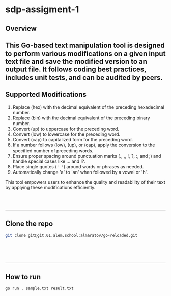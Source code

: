 # sdp-assigment-1


## Overview

This Go-based text manipulation tool is designed to perform various modifications on a given input text file and save the modified version to an output file. It follows coding best practices, includes unit tests, and can be audited by peers.
---
## Supported Modifications

1. Replace (hex) with the decimal equivalent of the preceding hexadecimal number.
2. Replace (bin) with the decimal equivalent of the preceding binary number.
3. Convert (up) to uppercase for the preceding word.
4. Convert (low) to lowercase for the preceding word.
5. Convert (cap) to capitalized form for the preceding word.
6. If a number follows (low), (up), or (cap), apply the conversion to the specified number of preceding words.
7. Ensure proper spacing around punctuation marks (., ,, !, ?, :, and ;) and handle special cases like ... and !?.
8. Place single quotes (`' '`) around words or phrases as needed.
9. Automatically change 'a' to 'an' when followed by a vowel or 'h'.

This tool empowers users to enhance the quality and readability of their text by applying these modifications efficiently.



<br>
<br>

---

## Clone the repo 
```bash
git clone git@git.01.alem.school:almaratov/go-reloaded.git
```

<br>

<br>
<br>

---

## How to run 

```bash
go run . sample.txt result.txt
```